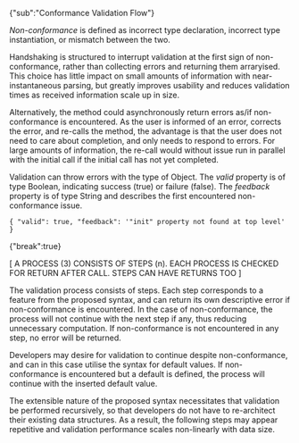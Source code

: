 {"sub":"Conformance Validation Flow"}

*Non-conformance* is defined as incorrect type declaration, incorrect type instantiation, or mismatch between the two.

Handshaking is structured to interrupt validation at the first sign of non-conformance, rather than collecting errors and returning them arraryised. This choice has little impact on small amounts of information with near-instantaneous parsing, but greatly improves usability and reduces validation times as received information scale up in size.

Alternatively, the method could asynchronously return errors as/if non-conformance is encountered. As the user is informed of an error, corrects the error, and re-calls the method, the advantage is that the user does not need to care about completion, and only needs to respond to errors. For large amounts of information, the re-call would without issue run in parallel with the initial call if the initial call has not yet completed.

Validation can throw errors with the type of Object. The *valid* property is of type Boolean, indicating success (true) or failure (false). The *feedback* property is of type String and describes the first encountered non-conformance issue.

```
{ "valid": true, "feedback": '"init" property not found at top level' }
```

{"break":true}

[ A PROCESS (3) CONSISTS OF STEPS (n). EACH PROCESS IS CHECKED FOR RETURN AFTER CALL. STEPS CAN HAVE RETURNS TOO ]

The validation process consists of steps. Each step corresponds to a feature from the proposed syntax, and can return its own descriptive error if non-conformance is encountered. In the case of non-conformance, the process will not continue with the next step if any, thus reducing unnecessary computation. If non-conformance is not encountered in any step, no error will be returned.

Developers may desire for validation to continue despite non-conformance, and can in this case utilise the syntax for default values. If non-conformance is encountered but a default is defined, the process will continue with the inserted default value.

The extensible nature of the proposed syntax necessitates that validation be performed recursively, so that developers do not have to re-architect their existing data structures. As a result, the following steps may appear repetitive and validation performance scales non-linearly with data size.

<br>